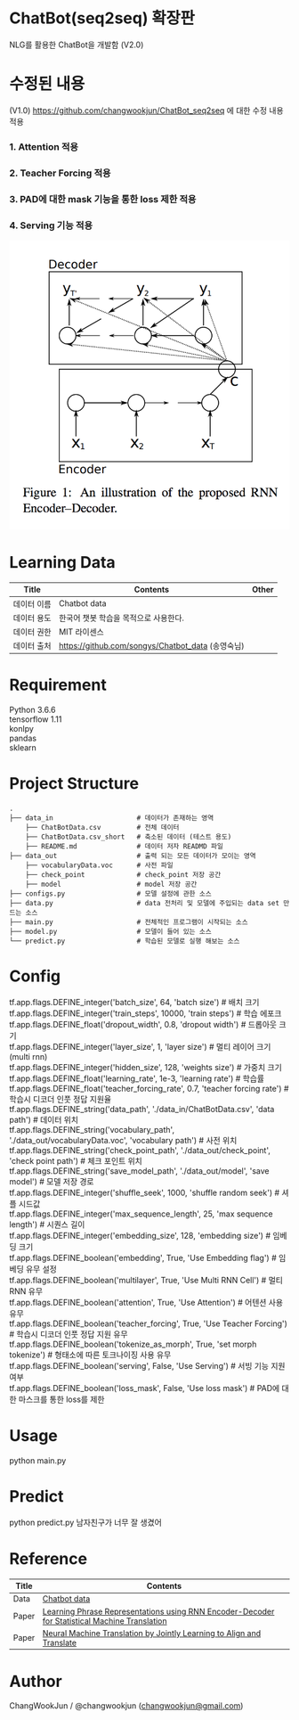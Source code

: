 # ChatBot(seq2seq) 확장판
NLG를 활용한 ChatBot을 개발함 (V2.0)

# 수정된 내용
(V1.0) https://github.com/changwookjun/ChatBot_seq2seq 에 대한 수정 내용 적용
### 1. Attention 적용
### 2. Teacher Forcing 적용
### 3. PAD에 대한 mask 기능을 통한 loss 제한 적용
### 4. Serving 기능 적용



![images](images/seq2seq.png)  


# Learning Data
Title|Contents|Other
--|--|--
데이터 이름|Chatbot data
데이터 용도|한국어 챗봇  학습을 목적으로 사용한다.
데이터 권한|MIT 라이센스
데이터 출처|https://github.com/songys/Chatbot_data (송영숙님)

# Requirement
Python 3.6.6   
tensorflow 1.11   
konlpy   
pandas   
sklearn   

# Project Structure
    .
    ├── data_in                     # 데이터가 존재하는 영역
        ├── ChatBotData.csv         # 전체 데이터
        ├── ChatBotData.csv_short   # 축소된 데이터 (테스트 용도)
        ├── README.md               # 데이터 저자 READMD 파일
    ├── data_out                    # 출력 되는 모든 데이터가 모이는 영역
        ├── vocabularyData.voc      # 사전 파일
        ├── check_point             # check_point 저장 공간
        ├── model                   # model 저장 공간
    ├── configs.py                  # 모델 설정에 관한 소스
    ├── data.py                     # data 전처리 및 모델에 주입되는 data set 만드는 소스
    ├── main.py                     # 전체적인 프로그램이 시작되는 소스
    ├── model.py                    # 모델이 들어 있는 소스
    └── predict.py                  # 학습된 모델로 실행 해보는 소스      
   

# Config
tf.app.flags.DEFINE_integer('batch_size', 64, 'batch size') # 배치 크기  
tf.app.flags.DEFINE_integer('train_steps', 10000, 'train steps') # 학습 에포크  
tf.app.flags.DEFINE_float('dropout_width', 0.8, 'dropout width') # 드롭아웃 크기  
tf.app.flags.DEFINE_integer('layer_size', 1, 'layer size') # 멀티 레이어 크기 (multi rnn)  
tf.app.flags.DEFINE_integer('hidden_size', 128, 'weights size') # 가중치 크기  
tf.app.flags.DEFINE_float('learning_rate', 1e-3, 'learning rate') # 학습률  
tf.app.flags.DEFINE_float('teacher_forcing_rate', 0.7, 'teacher forcing rate') # 학습시 디코더 인풋 정답 지원율  
tf.app.flags.DEFINE_string('data_path', './data_in/ChatBotData.csv', 'data path') #  데이터 위치  
tf.app.flags.DEFINE_string('vocabulary_path', './data_out/vocabularyData.voc', 'vocabulary path') # 사전 위치  
tf.app.flags.DEFINE_string('check_point_path', './data_out/check_point', 'check point path') # 체크 포인트 위치  
tf.app.flags.DEFINE_string('save_model_path', './data_out/model', 'save model') # 모델 저장 경로  
tf.app.flags.DEFINE_integer('shuffle_seek', 1000, 'shuffle random seek') # 셔플 시드값  
tf.app.flags.DEFINE_integer('max_sequence_length', 25, 'max sequence length') # 시퀀스 길이  
tf.app.flags.DEFINE_integer('embedding_size', 128, 'embedding size') # 임베딩 크기  
tf.app.flags.DEFINE_boolean('embedding', True, 'Use Embedding flag') # 임베딩 유무 설정  
tf.app.flags.DEFINE_boolean('multilayer', True, 'Use Multi RNN Cell') # 멀티 RNN 유무  
tf.app.flags.DEFINE_boolean('attention', True, 'Use Attention') #  어텐션 사용 유무  
tf.app.flags.DEFINE_boolean('teacher_forcing', True, 'Use Teacher Forcing') # 학습시 디코더 인풋 정답 지원 유무  
tf.app.flags.DEFINE_boolean('tokenize_as_morph', True, 'set morph tokenize') # 형태소에 따른 토크나이징 사용 유무  
tf.app.flags.DEFINE_boolean('serving', False, 'Use Serving') #  서빙 기능 지원 여부  
tf.app.flags.DEFINE_boolean('loss_mask', False, 'Use loss mask') # PAD에 대한 마스크를 통한 loss를 제한 

# Usage
python main.py

# Predict
python predict.py 남자친구가 너무 잘 생겼어

# Reference
Title|Contents
--|--
Data|[Chatbot data](https://github.com/songys/Chatbot_data)  
Paper|[Learning Phrase Representations using RNN Encoder-Decoder for Statistical Machine Translation](https://arxiv.org/pdf/1406.1078.pdf)  
Paper|[Neural Machine Translation by Jointly Learning to Align and Translate](https://arxiv.org/abs/1409.0473.pdf)

# Author
ChangWookJun / @changwookjun (changwookjun@gmail.com)
